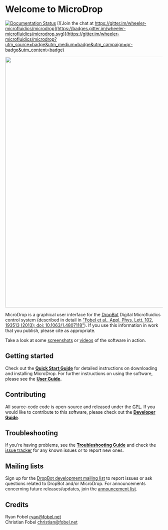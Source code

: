 # Welcome to MicroDrop #

[![Documentation Status](https://readthedocs.org/projects/microdrop/badge/?version=dev)](http://microdrop.readthedocs.io/en/dev/?badge=dev)
[![Join the chat at https://gitter.im/wheeler-microfluidics/microdrop](https://badges.gitter.im/wheeler-microfluidics/microdrop.svg)](https://gitter.im/wheeler-microfluidics/microdrop?utm_source=badge&utm_medium=badge&utm_campaign=pr-badge&utm_content=badge)

<a href="https://www.youtube.com/playlist?list=PLIt-zp-hJBUE_vrqJAru6HLWtXAPULHTL"><img src="https://github.com/wheeler-microfluidics/microdrop/wiki/images/main window.png" width="800"></a>

MicroDrop is a graphical user interface for the [DropBot](http://microfluidics.utoronto.ca/dropbot) Digital Microfluidics control system (described in detail in ["Fobel et al., Appl. Phys. Lett. 102, 193513 (2013); doi: 10.1063/1.4807118"](http://dx.doi.org/10.1063/1.4807118)). If you use this information in work that you publish, please cite as appropriate.

Take a look at some [screenshots](https://github.com/wheeler-microfluidics/microdrop/wiki/screenshots) or [videos](https://www.youtube.com/playlist?list=PLIt-zp-hJBUE_vrqJAru6HLWtXAPULHTL) of the software in action.

## Getting started

Check out the **[Quick Start Guide](https://github.com/wheeler-microfluidics/microdrop/wiki/Quick-Start-Guide)** for detailed instructions on downloading and installing MicroDrop. For further instructions on using the software, please see the **[User Guide](https://github.com/wheeler-microfluidics/microdrop/wiki/User-Guide).**

## Contributing

All source-code code is open-source and released under the [GPL](https://github.com/wheeler-microfluidics/microdrop/blob/master/COPYING). If you would like to contribute to this software, please check out the **[Developer Guide](https://github.com/wheeler-microfluidics/microdrop/wiki/Developer-Guide)**.

## Troubleshooting

If you're having problems, see the **[Troubleshooting Guide](https://github.com/wheeler-microfluidics/microdrop/wiki/Troubleshooting-Guide)** and check the [issue tracker](https://github.com/wheeler-microfluidics/microdrop/issues) for any known issues or to report new ones.

## Mailing lists

Sign up for the [DropBot development mailing list](https://groups.google.com/forum/#!forum/dropbot-dev) to report issues or ask questions related to DropBot and/or MicroDrop. For announcements concerning future releases/updates, join the [announcement list](https://groups.google.com/forum/#!forum/dropbot-announce).

## Credits ##

Ryan Fobel <ryan@fobel.net><br>
Christian Fobel <christian@fobel.net>
